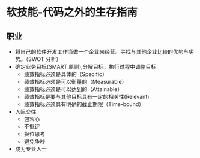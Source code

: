 # 软技能-代码之外的生存指南

## 职业

* 将自己的软件开发工作当做一个企业来经营。寻找与其他企业比较的优势与劣势。（SWOT 分析）
* 确定业务目标(SMART 原则),分解目标，执行过程中调整目标
  * 绩效指标必须是具体的（Specific）
  * 绩效指标必须是可以衡量的（Measurable）
  * 绩效指标必须是可以达到的（Attainable）
  * 绩效指标是要与其他目标具有一定的相关性(Relevant)
  * 绩效指标必须具有明确的截止期限（Time-bound）
* 人际交往
  * 包容心
  * 不批评
  * 换位思考
  * 避免争吵
* 成为专业人士
